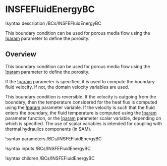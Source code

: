 # INSFEFluidEnergyBC

!syntax description /BCs/INSFEFluidEnergyBC

This boundary condition can be used for porous media flow using the [!param](/BCs/INSFEFluidEnergyBC/porosity) parameter
to define the porosity.

## Overview

This boundary condition can be used for porous media flow using the [!param](/BCs/INSFEFluidEnergyBC/porosity_elem) parameter
to define the porosity.

If the [!param](/BCs/INSFEFluidEnergyBC/v_fn) parameter is specified, it is used to compute the boundary fluid
velocity. If not, the domain velocity variables are used.

This boundary condition is reversible. If the velocity is outgoing from the boundary,
then the temperature considered for the heat flux is computed using the [!param](/BCs/INSFEFluidEnergyBC/temperature)
parameter variable.
If the velocity is such that the fluid enters the boundary, the fluid temperature is computed using the
[!param](/BCs/INSFEFluidEnergyBC/T_fn) parameter function, or the [!param](/BCs/INSFEFluidEnergyBC/T_branch)
parameter scalar variable, depending on which is specified.
The use of scalar variables is intended for coupling with thermal hydraulics components (in SAM).

!syntax parameters /BCs/INSFEFluidEnergyBC

!syntax inputs /BCs/INSFEFluidEnergyBC

!syntax children /BCs/INSFEFluidEnergyBC
